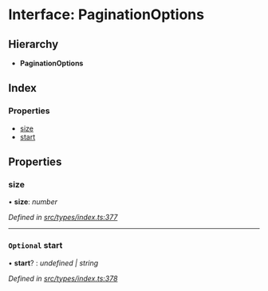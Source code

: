 # Interface: PaginationOptions

## Hierarchy

* **PaginationOptions**

## Index

### Properties

* [size](paginationoptions.md#size)
* [start](paginationoptions.md#optional-start)

## Properties

###  size

• **size**: *number*

*Defined in [src/types/index.ts:377](https://github.com/PolymathNetwork/polymesh-sdk/blob/da32f46a/src/types/index.ts#L377)*

___

### `Optional` start

• **start**? : *undefined | string*

*Defined in [src/types/index.ts:378](https://github.com/PolymathNetwork/polymesh-sdk/blob/da32f46a/src/types/index.ts#L378)*
